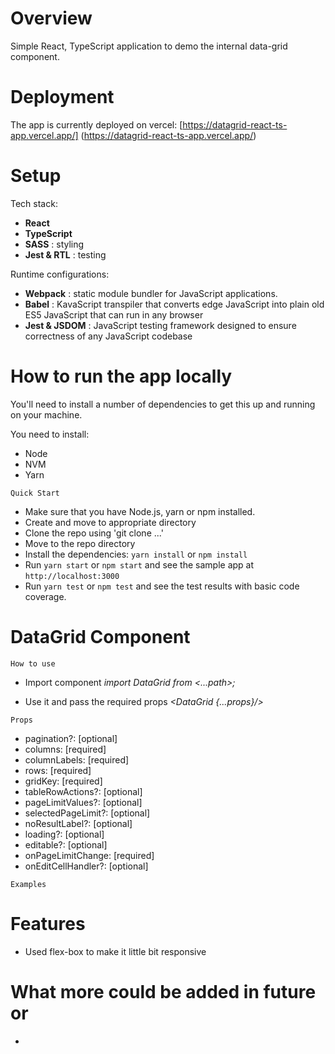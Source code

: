# Overview

Simple React, TypeScript application to demo the internal data-grid component.

# Deployment

The app is currently deployed on vercel:
[https://datagrid-react-ts-app.vercel.app/] (https://datagrid-react-ts-app.vercel.app/)

# Setup

Tech stack:

- **React**
- **TypeScript**
- **SASS** : styling
- **Jest & RTL** : testing

Runtime configurations:

- **Webpack** : static module bundler for JavaScript applications.
- **Babel** : KavaScript transpiler that converts edge JavaScript into plain old ES5 JavaScript that can run in any browser
- **Jest & JSDOM** : JavaScript testing framework designed to ensure correctness of any JavaScript codebase

# How to run the app locally

You'll need to install a number of dependencies to get this up and running on your machine.

You need to install:

- Node
- NVM
- Yarn

`Quick Start`

- Make sure that you have Node.js, yarn or npm installed.
- Create and move to appropriate directory
- Clone the repo using 'git clone ...'
- Move to the repo directory
- Install the dependencies: `yarn install` or `npm install`
- Run `yarn start` or `npm start` and see the sample app at `http://localhost:3000`
- Run `yarn test` or `npm test` and see the test results with basic code coverage.

# DataGrid Component

`How to use`

- Import component
  _import DataGrid from <...path>;_

- Use it and pass the required props
  _<DataGrid {...props}/>_

`Props`

- pagination?: [optional] 
- columns: [required]
- columnLabels: [required]
- rows: [required]
- gridKey: [required]
- tableRowActions?: [optional]
- pageLimitValues?: [optional]
- selectedPageLimit?: [optional]
- noResultLabel?: [optional]
- loading?: [optional]
- editable?: [optional]
- onPageLimitChange: [required]
- onEditCellHandler?: [optional]

`Examples`

# Features

- Used flex-box to make it little bit responsive

# What more could be added in future or

-
